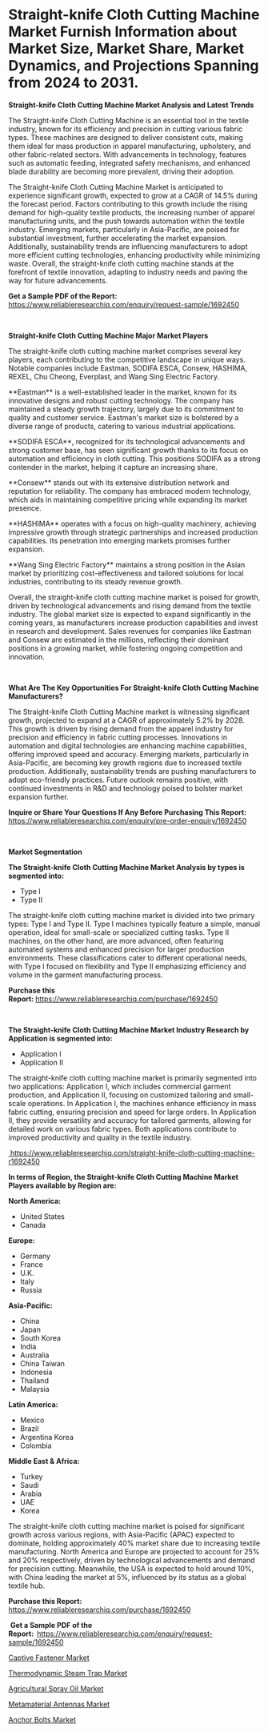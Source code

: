 <p><h1>Straight-knife Cloth Cutting Machine Market Furnish Information about Market Size, Market Share, Market Dynamics, and Projections Spanning from 2024 to 2031.</h1></p><p><strong>Straight-knife Cloth Cutting Machine Market Analysis and Latest Trends</strong></p>
<p><p>The Straight-knife Cloth Cutting Machine is an essential tool in the textile industry, known for its efficiency and precision in cutting various fabric types. These machines are designed to deliver consistent cuts, making them ideal for mass production in apparel manufacturing, upholstery, and other fabric-related sectors. With advancements in technology, features such as automatic feeding, integrated safety mechanisms, and enhanced blade durability are becoming more prevalent, driving their adoption.</p><p>The Straight-knife Cloth Cutting Machine Market is anticipated to experience significant growth, expected to grow at a CAGR of 14.5% during the forecast period. Factors contributing to this growth include the rising demand for high-quality textile products, the increasing number of apparel manufacturing units, and the push towards automation within the textile industry. Emerging markets, particularly in Asia-Pacific, are poised for substantial investment, further accelerating the market expansion. Additionally, sustainability trends are influencing manufacturers to adopt more efficient cutting technologies, enhancing productivity while minimizing waste. Overall, the straight-knife cloth cutting machine stands at the forefront of textile innovation, adapting to industry needs and paving the way for future advancements.</p></p>
<p><strong>Get a Sample PDF of the Report:&nbsp;</strong> <a href="https://www.reliableresearchiq.com/enquiry/request-sample/1692450?utm_campaign=1725&utm_medium=2&utm_source=Github&utm_content=ia&utm_term=20102024&utm_id=straight-knife-cloth-cutting-machine">https://www.reliableresearchiq.com/enquiry/request-sample/1692450</a></p>
<p>&nbsp;</p>
<p><strong>Straight-knife Cloth Cutting Machine Major Market Players</strong></p>
<p><p>The straight-knife cloth cutting machine market comprises several key players, each contributing to the competitive landscape in unique ways. Notable companies include Eastman, SODIFA ESCA, Consew, HASHIMA, REXEL, Chu Cheong, Everplast, and Wang Sing Electric Factory.</p><p>**Eastman** is a well-established leader in the market, known for its innovative designs and robust cutting technology. The company has maintained a steady growth trajectory, largely due to its commitment to quality and customer service. Eastman's market size is bolstered by a diverse range of products, catering to various industrial applications.</p><p>**SODIFA ESCA**, recognized for its technological advancements and strong customer base, has seen significant growth thanks to its focus on automation and efficiency in cloth cutting. This positions SODIFA as a strong contender in the market, helping it capture an increasing share.</p><p>**Consew** stands out with its extensive distribution network and reputation for reliability. The company has embraced modern technology, which aids in maintaining competitive pricing while expanding its market presence.</p><p>**HASHIMA** operates with a focus on high-quality machinery, achieving impressive growth through strategic partnerships and increased production capabilities. Its penetration into emerging markets promises further expansion.</p><p>**Wang Sing Electric Factory** maintains a strong position in the Asian market by prioritizing cost-effectiveness and tailored solutions for local industries, contributing to its steady revenue growth.</p><p>Overall, the straight-knife cloth cutting machine market is poised for growth, driven by technological advancements and rising demand from the textile industry. The global market size is expected to expand significantly in the coming years, as manufacturers increase production capabilities and invest in research and development. Sales revenues for companies like Eastman and Consew are estimated in the millions, reflecting their dominant positions in a growing market, while fostering ongoing competition and innovation.</p></p>
<p>&nbsp;</p>
<p><strong>What Are The Key Opportunities For Straight-knife Cloth Cutting Machine Manufacturers?</strong></p>
<p><p>The Straight-knife Cloth Cutting Machine market is witnessing significant growth, projected to expand at a CAGR of approximately 5.2% by 2028. This growth is driven by rising demand from the apparel industry for precision and efficiency in fabric cutting processes. Innovations in automation and digital technologies are enhancing machine capabilities, offering improved speed and accuracy. Emerging markets, particularly in Asia-Pacific, are becoming key growth regions due to increased textile production. Additionally, sustainability trends are pushing manufacturers to adopt eco-friendly practices. Future outlook remains positive, with continued investments in R&D and technology poised to bolster market expansion further.</p></p>
<p><strong>Inquire or Share Your Questions If Any Before Purchasing This Report:</strong> <a href="https://www.reliableresearchiq.com/enquiry/pre-order-enquiry/1692450?utm_campaign=1725&utm_medium=2&utm_source=Github&utm_content=ia&utm_term=20102024&utm_id=straight-knife-cloth-cutting-machine">https://www.reliableresearchiq.com/enquiry/pre-order-enquiry/1692450</a></p>
<p>&nbsp;</p>
<p><strong>Market Segmentation</strong></p>
<p><strong>The Straight-knife Cloth Cutting Machine Market Analysis by types is segmented into:</strong></p>
<p><ul><li>Type I</li><li>Type II</li></ul></p>
<p><p>The straight-knife cloth cutting machine market is divided into two primary types: Type I and Type II. Type I machines typically feature a simple, manual operation, ideal for small-scale or specialized cutting tasks. Type II machines, on the other hand, are more advanced, often featuring automated systems and enhanced precision for larger production environments. These classifications cater to different operational needs, with Type I focused on flexibility and Type II emphasizing efficiency and volume in the garment manufacturing process.</p></p>
<p><strong>Purchase this Report:&nbsp;</strong><a href="https://www.reliableresearchiq.com/purchase/1692450?utm_campaign=1725&utm_medium=2&utm_source=Github&utm_content=ia&utm_term=20102024&utm_id=straight-knife-cloth-cutting-machine">https://www.reliableresearchiq.com/purchase/1692450</a></p>
<p>&nbsp;</p>
<p><strong>The Straight-knife Cloth Cutting Machine Market Industry Research by Application is segmented into:</strong></p>
<p><ul><li>Application I</li><li>Application II</li></ul></p>
<p><p>The straight-knife cloth cutting machine market is primarily segmented into two applications: Application I, which includes commercial garment production, and Application II, focusing on customized tailoring and small-scale operations. In Application I, the machines enhance efficiency in mass fabric cutting, ensuring precision and speed for large orders. In Application II, they provide versatility and accuracy for tailored garments, allowing for detailed work on various fabric types. Both applications contribute to improved productivity and quality in the textile industry.</p></p>
<p><a href="https://www.reliableresearchiq.com/straight-knife-cloth-cutting-machine-r1692450?utm_campaign=1725&utm_medium=2&utm_source=Github&utm_content=ia&utm_term=20102024&utm_id=straight-knife-cloth-cutting-machine">&nbsp;https://www.reliableresearchiq.com/straight-knife-cloth-cutting-machine-r1692450</a></p>
<p><strong>In terms of Region, the Straight-knife Cloth Cutting Machine Market Players available by Region are:</strong></p>
<p>
    <p> <strong> North America: </strong>
        <ul>
            <li>United States</li>
            <li>Canada</li>
        </ul>
        </p> 
    <p> <strong> Europe: </strong>
        <ul>
            <li>Germany</li>
            <li>France</li>
            <li>U.K.</li>
            <li>Italy</li>
            <li>Russia</li>
        </ul>
        </p> 
    <p> <strong> Asia-Pacific: </strong>
        <ul>
            <li>China</li>
            <li>Japan</li>
            <li>South Korea</li>
            <li>India</li>
            <li>Australia</li>
            <li>China Taiwan</li>
            <li>Indonesia</li>
            <li>Thailand</li>
            <li>Malaysia</li>
        </ul>
        </p> 
    <p> <strong> Latin America: </strong>
        <ul>
            <li>Mexico</li>
            <li>Brazil</li>
            <li>Argentina Korea</li>
            <li>Colombia</li>
        </ul>
        </p> 
    <p> <strong> Middle East & Africa: </strong>
        <ul>
            <li>Turkey</li>
            <li>Saudi</li>
            <li>Arabia</li>
            <li>UAE</li>
            <li>Korea</li>
        </ul>
    </p>
    </p>
<p><p>The straight-knife cloth cutting machine market is poised for significant growth across various regions, with Asia-Pacific (APAC) expected to dominate, holding approximately 40% market share due to increasing textile manufacturing. North America and Europe are projected to account for 25% and 20% respectively, driven by technological advancements and demand for precision cutting. Meanwhile, the USA is expected to hold around 10%, with China leading the market at 5%, influenced by its status as a global textile hub.</p></p>
<p><strong>Purchase this Report: </strong><a href="https://www.reliableresearchiq.com/purchase/1692450?utm_campaign=1725&utm_medium=2&utm_source=Github&utm_content=ia&utm_term=20102024&utm_id=straight-knife-cloth-cutting-machine">https://www.reliableresearchiq.com/purchase/1692450</a></p>
<p>&nbsp;<strong>Get a Sample PDF of the Report:&nbsp;&nbsp;</strong><a href="https://www.reliableresearchiq.com/enquiry/request-sample/1692450?utm_campaign=1725&utm_medium=2&utm_source=Github&utm_content=ia&utm_term=20102024&utm_id=straight-knife-cloth-cutting-machine">https://www.reliableresearchiq.com/enquiry/request-sample/1692450</a></p>
<p><strong></strong></p>
<p><p><a href="https://www.linkedin.com/pulse/emerging-captive-fastener-market-opportunities-analysis-investors-pvdsf?utm_campaign=1725&utm_medium=2&utm_source=Github&utm_content=ia&utm_term=20102024&utm_id=straight-knife-cloth-cutting-machine">Captive Fastener Market</a></p><p><a href="https://www.linkedin.com/pulse/market-dynamics-future-trends-global-thermodynamic-steam-trap-2pwuf?utm_campaign=1725&utm_medium=2&utm_source=Github&utm_content=ia&utm_term=20102024&utm_id=straight-knife-cloth-cutting-machine">Thermodynamic Steam Trap Market</a></p><p><a href="https://github.com/NasrinKhan99/Market-Research-Report-List-1/blob/main/agricultural-spray-oil-market.md?utm_campaign=1725&utm_medium=2&utm_source=Github&utm_content=ia&utm_term=20102024&utm_id=straight-knife-cloth-cutting-machine">Agricultural Spray Oil Market</a></p><p><a href="https://www.linkedin.com/pulse/metamaterial-antennas-industry-forecast-market-shifts-strategic-q3p1f?utm_campaign=1725&utm_medium=2&utm_source=Github&utm_content=ia&utm_term=20102024&utm_id=straight-knife-cloth-cutting-machine">Metamaterial Antennas Market</a></p><p><a href="https://www.linkedin.com/pulse/anchor-bolts-ecosystem-mapping-innovation-value-chains-2024-2031-fveif?utm_campaign=1725&utm_medium=2&utm_source=Github&utm_content=ia&utm_term=20102024&utm_id=straight-knife-cloth-cutting-machine">Anchor Bolts Market</a></p></p>